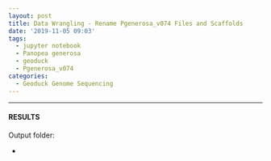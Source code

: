 ```yaml
---
layout: post
title: Data Wrangling - Rename Pgenerosa_v074 Files and Scaffolds
date: '2019-11-05 09:03'
tags: 
  - jupyter notebook
  - Panopea generosa
  - geoduck
  - Pgenerosa_v074
categories: 
  - Geoduck Genome Sequencing
---
```




---

#### RESULTS

Output folder:

- []()


